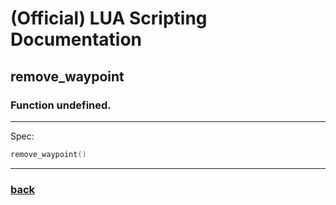 
# (Official) LUA Scripting Documentation

## remove_waypoint

### Function undefined.
___
Spec:
```lua
remove_waypoint()
```

___
### [back](../other)
